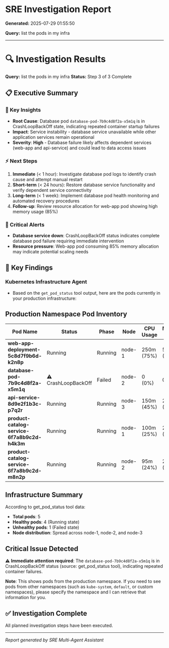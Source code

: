 # SRE Investigation Report

**Generated:** 2025-07-29 01:55:50

**Query:** list the pods in my infra

---

# 🔍 Investigation Results

**Query:** list the pods in my infra
**Status:** Step 3 of 3 Complete

## 📋 Executive Summary

### 🎯 Key Insights
- **Root Cause**: Database pod `database-pod-7b9c4d8f2a-x5m1q` is in CrashLoopBackOff state, indicating repeated container startup failures
- **Impact**: Service instability - database service unavailable while other application services remain operational
- **Severity**: **High** - Database failure likely affects dependent services (web-app and api-service) and could lead to data access issues

### ⚡ Next Steps
1. **Immediate** (< 1 hour): Investigate database pod logs to identify crash cause and attempt manual restart
2. **Short-term** (< 24 hours): Restore database service functionality and verify dependent service connectivity
3. **Long-term** (< 1 week): Implement database pod health monitoring and automated recovery procedures
4. **Follow-up**: Review resource allocation for web-app pod showing high memory usage (85%)

### 🚨 Critical Alerts
- **Database service down**: CrashLoopBackOff status indicates complete database pod failure requiring immediate intervention
- **Resource pressure**: Web-app pod consuming 85% memory allocation may indicate potential scaling needs

## 🎯 Key Findings

### Kubernetes Infrastructure Agent
- Based on the `get_pod_status` tool output, here are the pods currently in your production infrastructure:

## Production Namespace Pod Inventory

| Pod Name | Status | Phase | Node | CPU Usage | Memory Usage | Created |
|----------|--------|-------|------|-----------|--------------|---------|
| **web-app-deployment-5c8d7f9b6d-k2n8p** | Running | Running | node-1 | 250m (75%) | 512Mi (85%) | 2024-01-15T10:30:00Z |
| **database-pod-7b9c4d8f2a-x5m1q** | ⚠️ CrashLoopBackOff | Failed | node-2 | 0 (0%) | 0 (0%) | 2024-01-15T09:15:00Z |
| **api-service-8d9e2f1b3c-p7q2r** | Running | Running | node-3 | 150m (45%) | 256Mi (60%) | 2024-01-15T08:00:00Z |
| **product-catalog-service-6f7a8b9c2d-h4k3m** | Running | Running | node-1 | 100m (25%) | 256Mi (40%) | 2024-01-14T06:00:00Z |
| **product-catalog-service-6f7a8b9c2d-m8n2p** | Running | Running | node-2 | 95m (24%) | 248Mi (39%) | 2024-01-14T06:00:00Z |

## Infrastructure Summary
According to get_pod_status tool data:
- **Total pods**: 5
- **Healthy pods**: 4 (Running state)
- **Unhealthy pods**: 1 (Failed state)
- **Node distribution**: Spread across node-1, node-2, and node-3

## Critical Issue Detected
⚠️ **Immediate attention required**: The `database-pod-7b9c4d8f2a-x5m1q` is in CrashLoopBackOff status (source: get_pod_status tool), indicating repeated container failures.

**Note**: This shows pods from the production namespace. If you need to see pods from other namespaces (such as `kube-system`, `default`, or custom namespaces), please specify the namespace and I can retrieve that information for you.

## ✅ Investigation Complete

All planned investigation steps have been executed.


---
*Report generated by SRE Multi-Agent Assistant*
